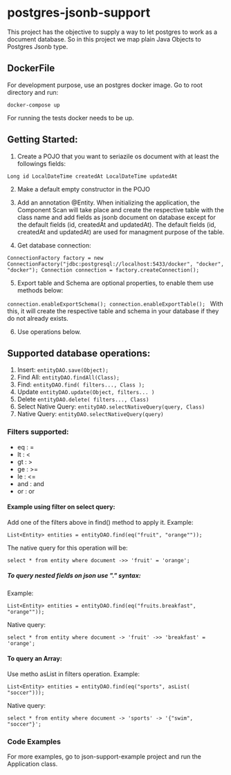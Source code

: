 # postgres-jsonb-support

This project has the objective to supply a way to let postgres to work as a document database. So in this project we map plain Java Objects to Postgres Jsonb type. 

## DockerFile

For development purpose, use an postgres docker image. Go to root directory and run:

`docker-compose up`

For running the tests docker needs to be up.

## Getting Started:

1. Create a POJO that you want to seriazile os document with at least the followings fields:

`Long id
LocalDateTime createdAt
LocalDateTime updatedAt`

2. Make a default empty constructor in the POJO

3. Add an annotation @Entity. When initializing the application, the Component Scan will take place and create the respective 
table with the class name and add fields as jsonb document on database except for the default fields (id, createdAt and updatedAt).
The default fields (id, createdAt and updatedAt) are used for managment purpose of the table.
 
4. Get database connection:

`ConnectionFactory factory = new ConnectionFactory("jdbc:postgresql://localhost:5433/docker", "docker", "docker");
 Connection connection = factory.createConnection();`
             
5. Export table and Schema are optional properties, to enable them use methods below:

`connection.enableExportSchema();
connection.enableExportTable();
`
With this, it will create the respective table and schema in your database if they do not already exists.

6. Use operations below.


## Supported database operations:

1. Insert: `entityDAO.save(Object);`
2. Find All: `entityDAO.findAll(Class);`
3. Find: `entityDAO.find( filters..., Class );`
4. Update `entityDAO.update(Object, filters... )`
5. Delete `entityDAO.delete( filters..., Class)`
6. Select Native Query: `entityDAO.selectNativeQuery(query, Class)`
6. Native Query: `entityDAO.selectNativeQuery(query)`

### Filters supported:
* eq : =
* lt : <
* gt : >
* ge : >=
* le : <=
* and : and
* or : or

#### Example using filter on select query:

Add one of the filters above in find() method to apply it. Example:

`List<Entity> entities = entityDAO.find(eq("fruit", "orange""));`

The native query for this operation will be:

`select * from entity where document ->> 'fruit' = 'orange';`

##### To query nested fields on json use "." syntax:
Example:

`List<Entity> entities = entityDAO.find(eq("fruits.breakfast", "orange""));`

Native query:

`select * from entity where document -> 'fruit' ->> 'breakfast' = 'orange';`

#### To query an Array:

Use metho asList in filters operation. Example:

`List<Entity> entities = entityDAO.find(eq("sports", asList( "soccer")));`

Native query:

`select * from entity where document -> 'sports' -> '{"swim", "soccer"}';`

### Code Examples
For more examples, go to json-support-example project and run the Application class.